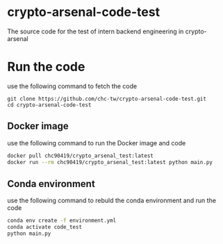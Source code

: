 # crypto-arsenal-code-test
The source code for the test of intern backend engineering in crypto-arsenal

# Run the code
use the following command to fetch the code
```shell
git clone https://github.com/chc-tw/crypto-arsenal-code-test.git
cd crypto-arsenal-code-test
```
## Docker image
use the following command to run the Docker image and code
```bash
docker pull chc90419/crypto_arsenal_test:latest
docker run --rm chc90419/crypto_arsenal_test:latest python main.py
```
## Conda environment
use the following command to rebuld the conda environment and run the code
```bash
conda env create -f environment.yml
conda activate code_test
python main.py
```